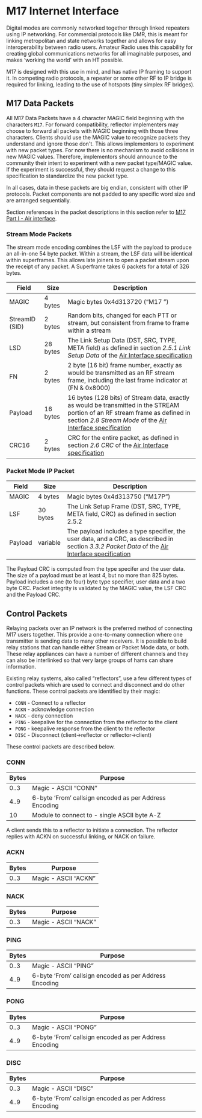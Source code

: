 # M17 Internet Interface

Digital modes are commonly networked together through linked repeaters using IP networking.
For commercial protocols like DMR, this is meant for linking metropolitan and state networks
together and allows for easy interoperability between radio users. Amateur Radio uses this
capability for creating global communications networks for all imaginable purposes, and makes
‘working the world’ with an HT possible.

M17 is designed with this use in mind, and has native IP framing to support it.
In competing radio protocols, a repeater or some other RF to IP bridge is required for linking,
leading to the use of hotspots (tiny simplex RF bridges).

## M17 Data Packets

All M17 Data Packets have a 4 character MAGIC field beginning with the characters `M17`. For forward compatibility, reflector implementers may choose to forward all packets with MAGIC beginning with those three characters. Clients should use the MAGIC value to recognize packets they understand and ignore those don't. This allows implementors to experiment with new packet types. For now there is no mechanism to avoid collisions in new MAGIC values. Therefore, implementors should announce to the community their intent to experiment with a new packet type/MAGIC value. If the experiment is successful, they should request a change to this specification to standardize the new packet type.

In all cases, data in these packets are big endian, consistent with other IP protocols. Packet components are not padded to any specific word size and are arranged sequentially.

Section references in the packet descriptions in this section refer to [M17 Part I - Air interface](https://spec.m17project.org/).

### Stream Mode Packets

The stream mode encoding combines the LSF with the payload to produce an all-in-one 54 byte packet. Within a stream, the LSF data will be identical within superframes. This allows late joiners to open a packet stream upon the receipt of any packet. A Superframe takes 6 packets for a total of 326 bytes.

| Field          | Size     | Description              |
|----------------|----------|--------------------------|
| MAGIC          | 4 bytes  | Magic bytes 0x4d313720 (“M17 ”)
| StreamID (SID) | 2 bytes  | Random bits, changed for each PTT or stream, but consistent from frame to frame within a stream
| LSD            | 28 bytes | The Link Setup Data (DST, SRC, TYPE, META field) as defined in section *2.5.1 Link Setup Data*  of the [Air Interface specification](https://spec.m17project.org/)
| FN             |  2 bytes | 2 byte (16 bit) frame number, exactly as would be transmitted as an RF stream frame, including the last frame indicator at (FN & 0x8000)
| Payload        | 16 bytes | 16 bytes (128 bits) of Stream data, exactly as would be transmitted in the STREAM portion of an RF stream frame as defined in section *2.8 Stream Mode*  of the [Air Interface specification](https://spec.m17project.org/)
| CRC16          | 2 bytes  | CRC for the entire packet, as defined in section *2.6 CRC* of the [Air Interface specification](https://spec.m17project.org/)

### Packet Mode IP Packet

| Field          | Size     | Description              |
|----------------|----------|--------------------------|
| MAGIC          | 4 bytes  | Magic bytes 0x4d313750 (“M17P”)
| LSF            | 30 bytes | The Link Setup Frame (DST, SRC, TYPE, META field, CRC) as defined in section 2.5.2
| Payload        | variable | The payload includes a type specifier, the user data, and a CRC, as described in section *3.3.2 Packet Data* of the [Air Interface specification](https://spec.m17project.org/)

The Payload CRC is computed from the type specifer and the user data. The size of a payload
must be at least 4, but no more than 825 bytes. Payload includes a one (to four) byte type
specifier, user data and a two byte CRC. Packet integrity is validated by the MAGIC value, the
LSF CRC and the Payload CRC.

## Control Packets

Relaying packets over an IP network is the preferred method of connecting M17 users together. This provide a one-to-many connection where one transmitter is sending data to many other receivers. It is possible to build relay stations that can handle either Stream or Packet Mode data, or both. These relay appliances can have a number of different channels and they can also be interlinked so that very large groups of hams can share information.

Existing relay systems, also called “reflectors”, use a few different types of control packets which are used to connect and disconnect and do other functions. These control packets are identified by their magic:

* `CONN` - Connect to a reflector
* `ACKN` - acknowledge connection
* `NACK` - deny connection
* `PING` - keepalive for the connection from the reflector to the client
* `PONG` - keepalive response from the client to the reflector
* `DISC` - Disconnect (client->reflector or reflector->client)

These control packets are described below.

### CONN
| Bytes | Purpose
|-------|----------------------
| 0..3  | Magic - ASCII “CONN”
| 4..9  | 6-byte ‘From’ callsign encoded as per Address Encoding
| 10    | Module to connect to - single ASCII byte A-Z

A client sends this to a reflector to initiate a connection. The reflector replies with ACKN on
successful linking, or NACK on failure.

### ACKN
| Bytes | Purpose
|-------|----------------------
| 0..3  | Magic - ASCII “ACKN”

### NACK
| Bytes | Purpose
|-------|----------------------
| 0..3  | Magic - ASCII “NACK”

### PING
| Bytes | Purpose
|-------|----------------------
| 0..3  | Magic - ASCII “PING”
| 4..9  | 6-byte ‘From’ callsign encoded as per Address Encoding

### PONG
| Bytes | Purpose
|-------|----------------------
| 0..3  | Magic - ASCII “PONG”
| 4..9  | 6-byte ‘From’ callsign encoded as per Address Encoding

### DISC
| Bytes | Purpose
|-------|----------------------
| 0..3  | Magic - ASCII “DISC”
| 4..9  | 6-byte ‘From’ callsign encoded as per Address Encoding
